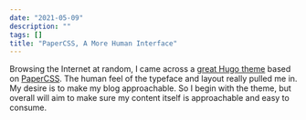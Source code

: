 ```yaml
---
date: "2021-05-09"
description: ""
tags: []
title: "PaperCSS, A More Human Interface"
---
```

Browsing the Internet at random, I came across a [great Hugo theme](https://github.com/zwbetz-gh/papercss-hugo-theme) based
on [PaperCSS](https://www.getpapercss.com/).  The human feel of the typeface and layout really pulled me in.  My desire is
to make my blog approachable.  So I begin with the theme, but overall will aim to make sure my content itself is approachable
and easy to consume.
